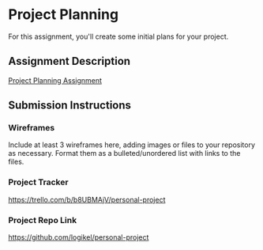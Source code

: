 # Project Planning
For this assignment, you'll create some initial plans for your project.

## Assignment Description
[Project Planning Assignment](https://education.launchcode.org/liftoff/modules/assignments/project-planning)

## Submission Instructions

### Wireframes

Include at least 3 wireframes here, adding images or files to your repository as necessary. Format them as a bulleted/unordered list with links to the files.

### Project Tracker

https://trello.com/b/b8UBMAjV/personal-project 

### Project Repo Link

https://github.com/logikel/personal-project
